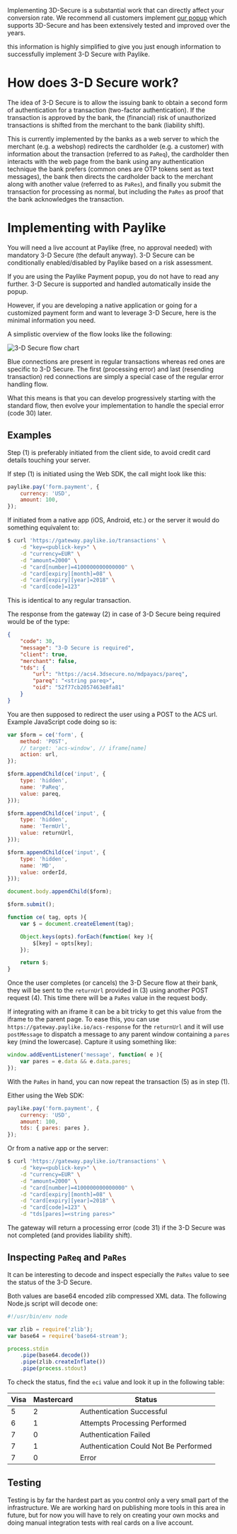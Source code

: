 Implementing 3D-Secure is a substantial work that can directly affect
your conversion rate. We recommend all customers implement
[our popup](https://github.com/paylike/sdk) which supports 3D-Secure and has
been extensively tested and improved over the years.

this information is highly simplified to give you just enough
information to successfully implement 3-D Secure with Paylike.

# How does 3-D Secure work?

The idea of 3-D Secure is to allow the issuing bank to obtain a second form of
authentication for a transaction (two-factor authentication). If the
transaction is approved by the bank, the (financial) risk of unauthorized
transactions is shifted from the merchant to the bank (liability shift).

This is currently implemented by the banks as a web server to which the
merchant (e.g. a webshop) redirects the cardholder (e.g. a customer) with
information about the transaction (referred to as `PaReq`), the cardholder
then interacts with the web page from the bank using any authentication
technique the bank prefers (common ones are OTP tokens sent as text messages),
the bank then directs the cardholder back to the merchant along with another
value (referred to as `PaRes`), and finally you submit the transaction for
processing as normal, but including the `PaRes` as proof that the bank
acknowledges the transaction.

# Implementing with Paylike

You will need a live account at Paylike (free, no approval needed) with
mandatory 3-D Secure (the default anyway). 3-D Secure can be conditionally
enabled/disabled by Paylike based on a risk assessment.

If you are using the Paylike Payment popup, you do not have to read any
further. 3-D Secure is supported and handled automatically inside the popup.

However, if you are developing a native application or going for a customized
payment form and want to leverage 3-D Secure, here is the minimal information
you need.

A simplistic overview of the flow looks like the following:

![3-D Secure flow chart](flow.png)

Blue connections are present in regular transactions whereas red ones are
specific to 3-D Secure. The first (processing error) and last (resending
transaction) red connections are simply a special case of the regular error
handling flow.

What this means is that you can develop progressively starting with the
standard flow, then evolve your implementation to handle the special error
(code 30) later.

## Examples

Step (1) is preferably initiated from the client side, to avoid credit card
details touching your server.

If step (1) is initiated using the Web SDK, the call might look like this:

```js
paylike.pay('form.payment', {
	currency: 'USD',
	amount: 100,
});
```

If initiated from a native app (iOS, Android, etc.) or the server it would do
something equivalent to:

```sh
$ curl 'https://gateway.paylike.io/transactions' \
	-d "key=<publick-key>" \
	-d "currency=EUR" \
	-d "amount=2000" \
	-d "card[number]=4100000000000000" \
	-d "card[expiry][month]=08" \
	-d "card[expiry][year]=2018" \
	-d "card[code]=123"
```

This is identical to any regular transaction.

The response from the gateway (2) in case of 3-D Secure being required would
be of the type:

```json
{
	"code": 30,
	"message": "3-D Secure is required",
	"client": true,
	"merchant": false,
	"tds": {
		"url": "https://acs4.3dsecure.no/mdpayacs/pareq",
		"pareq": "<string pareq>",
		"oid": "52f77cb2057463e8fa81"
	}
}
```

You are then supposed to redirect the user using a POST to the ACS url.
Example JavaScript code doing so is:

```js
var $form = ce('form', {
	method: 'POST',
	// target: 'acs-window', // iframe[name]
	action: url,
});

$form.appendChild(ce('input', {
	type: 'hidden',
	name: 'PaReq',
	value: pareq,
}));

$form.appendChild(ce('input', {
	type: 'hidden',
	name: 'TermUrl',
	value: returnUrl,
}));

$form.appendChild(ce('input', {
	type: 'hidden',
	name: 'MD',
	value: orderId,
}));

document.body.appendChild($form);

$form.submit();

function ce( tag, opts ){
	var $ = document.createElement(tag);

	Object.keys(opts).forEach(function( key ){
		$[key] = opts[key];
	});

	return $;
}
```

Once the user completes (or cancels) the 3-D Secure flow at their bank, they
will be sent to the `returnUrl` provided in (3) using another POST request
(4). This time there will be a `PaRes` value in the request body.

If integrating with an iframe it can be a bit tricky to get this value from
the iframe to the parent page. To ease this, you can use
`https://gateway.paylike.io/acs-response` for the `returnUrl` and it will use
`postMessage` to dispatch a message to any parent window containing a `pares`
key (mind the lowercase). Capture it using something like:

```js
window.addEventListener('message', function( e ){
	var pares = e.data && e.data.pares;
});
```

With the `PaRes` in hand, you can now repeat the transaction (5) as in step
(1).

Either using the Web SDK:

```js
paylike.pay('form.payment', {
	currency: 'USD',
	amount: 100,
	tds: { pares: pares },
});
```

Or from a native app or the server:

```sh
$ curl 'https://gateway.paylike.io/transactions' \
	-d "key=<publick-key>" \
	-d "currency=EUR" \
	-d "amount=2000" \
	-d "card[number]=4100000000000000" \
	-d "card[expiry][month]=08" \
	-d "card[expiry][year]=2018" \
	-d "card[code]=123" \
	-d "tds[pares]=<string pares>"
```

The gateway will return a processing error (code 31) if the 3-D Secure was not
completed (and provides liability shift).

## Inspecting `PaReq` and `PaRes`

It can be interesting to decode and inspect especially the `PaRes` value to
see the status of the 3-D Secure.

Both values are base64 encoded zlib compressed XML data. The following Node.js
script will decode one:


```js
#!/usr/bin/env node

var zlib = require('zlib');
var base64 = require('base64-stream');

process.stdin
	.pipe(base64.decode())
	.pipe(zlib.createInflate())
	.pipe(process.stdout)
```

To check the status, find the `eci` value and look it up in the following
table:

Visa | Mastercard | Status
--- | --- | ---
5 | 2 | Authentication Successful
6 | 1 | Attempts Processing Performed
7 | 0 | Authentication Failed
7 | 1 | Authentication Could Not Be Performed
7 | 0 | Error

## Testing

Testing is by far the hardest part as you control only a very small part of
the infrastructure. We are working hard on publishing more tools in this area
in future, but for now you will have to rely on creating your own mocks and
doing manual integration tests with real cards on a live account.
